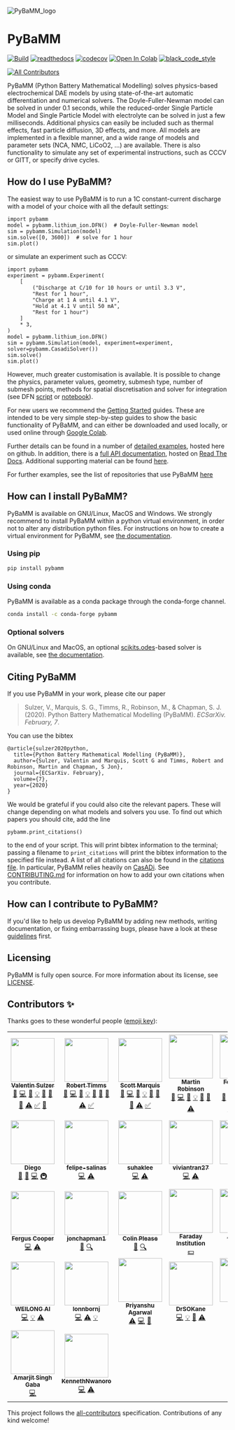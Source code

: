 ![PyBaMM_logo](https://user-images.githubusercontent.com/20817509/107091287-8ad46a80-67cf-11eb-86f5-7ebef7c72a1e.png)

# PyBaMM

[![Build](https://github.com/pybamm-team/PyBaMM/workflows/PyBaMM/badge.svg)](https://github.com/pybamm-team/PyBaMM/actions?query=workflow%3APyBaMM+branch%3Adevelop)
[![readthedocs](https://readthedocs.org/projects/pybamm/badge/?version=latest)](https://pybamm.readthedocs.io/en/latest/?badge=latest)
[![codecov](https://codecov.io/gh/pybamm-team/PyBaMM/branch/main/graph/badge.svg)](https://codecov.io/gh/pybamm-team/PyBaMM)
[![Open In Colab](https://colab.research.google.com/assets/colab-badge.svg)](https://colab.research.google.com/github/pybamm-team/PyBaMM/blob/develop/)
[![black_code_style](https://img.shields.io/badge/code%20style-black-000000.svg)](https://github.com/ambv/black)
<!-- ALL-CONTRIBUTORS-BADGE:START - Do not remove or modify this section -->
[![All Contributors](https://img.shields.io/badge/all_contributors-30-orange.svg?style=flat-square)](#contributors-)
<!-- ALL-CONTRIBUTORS-BADGE:END -->

PyBaMM (Python Battery Mathematical Modelling) solves physics-based electrochemical DAE models by using state-of-the-art automatic differentiation and numerical solvers. The Doyle-Fuller-Newman model can be solved in under 0.1 seconds, while the reduced-order Single Particle Model and Single Particle Model with electrolyte can be solved in just a few milliseconds. Additional physics can easily be included such as thermal effects, fast particle diffusion, 3D effects, and more. All models are implemented in a flexible manner, and a wide range of models and parameter sets (NCA, NMC, LiCoO2, ...) are available. There is also functionality to simulate any set of experimental instructions, such as CCCV or GITT, or specify drive cycles.

## How do I use PyBaMM?

The easiest way to use PyBaMM is to run a 1C constant-current discharge with a model of your choice with all the default settings:
```python3
import pybamm
model = pybamm.lithium_ion.DFN()  # Doyle-Fuller-Newman model
sim = pybamm.Simulation(model)
sim.solve([0, 3600])  # solve for 1 hour
sim.plot()
```
or simulate an experiment such as CCCV:
```python3
import pybamm
experiment = pybamm.Experiment(
    [
        ("Discharge at C/10 for 10 hours or until 3.3 V",
        "Rest for 1 hour",
        "Charge at 1 A until 4.1 V",
        "Hold at 4.1 V until 50 mA",
        "Rest for 1 hour")
    ]
    * 3,
)
model = pybamm.lithium_ion.DFN()
sim = pybamm.Simulation(model, experiment=experiment, solver=pybamm.CasadiSolver())
sim.solve()
sim.plot()
```
However, much greater customisation is available. It is possible to change the physics, parameter values, geometry, submesh type,  number of submesh points, methods for spatial discretisation and solver for integration (see DFN [script](https://github.com/pybamm-team/PyBaMM/blob/develop/examples/scripts/DFN.py) or [notebook](https://github.com/pybamm-team/PyBaMM/blob/develop/examples/notebooks/models/DFN.ipynb)).

For new users we recommend the [Getting Started](https://github.com/pybamm-team/PyBaMM/tree/develop/examples/notebooks/Getting%20Started) guides. These are intended to be very simple step-by-step guides to show the basic functionality of PyBaMM, and can either be downloaded and used locally, or used online through [Google Colab](https://colab.research.google.com/github/pybamm-team/PyBaMM/blob/develop).

Further details can be found in a number of [detailed examples](https://github.com/pybamm-team/PyBaMM/blob/develop/examples/notebooks/README.md), hosted here on
github. In addition, there is a [full API documentation](http://pybamm.readthedocs.io/),
hosted on [Read The Docs](https://readthedocs.org/).
Additional supporting material can be found
[here](https://github.com/pybamm-team/pybamm-supporting-material/).

For further examples, see the list of repositories that use PyBaMM [here](https://github.com/pybamm-team/pybamm-example-results)

## How can I install PyBaMM?
PyBaMM is available on GNU/Linux, MacOS and Windows.
We strongly recommend to install PyBaMM within a python virtual environment, in order not to alter any distribution python files.
For instructions on how to create a virtual environment for PyBaMM, see [the documentation](https://pybamm.readthedocs.io/en/latest/install/GNU-linux.html#user-install).

### Using pip
```bash
pip install pybamm
```

### Using conda
PyBaMM is available as a conda package through the conda-forge channel.
```bash
conda install -c conda-forge pybamm
```

### Optional solvers
On GNU/Linux and MacOS, an optional [scikits.odes](https://scikits-odes.readthedocs.io/en/latest/)-based solver is available, see [the documentation](https://pybamm.readthedocs.io/en/latest/install/GNU-linux.html#scikits-odes-label).

## Citing PyBaMM

If you use PyBaMM in your work, please cite our paper

> Sulzer, V., Marquis, S. G., Timms, R., Robinson, M., & Chapman, S. J. (2020). Python Battery Mathematical Modelling (PyBaMM). _ECSarXiv. February, 7_.

You can use the bibtex

```
@article{sulzer2020python,
  title={Python Battery Mathematical Modelling (PyBaMM)},
  author={Sulzer, Valentin and Marquis, Scott G and Timms, Robert and Robinson, Martin and Chapman, S Jon},
  journal={ECSarXiv. February},
  volume={7},
  year={2020}
}
```

We would be grateful if you could also cite the relevant papers. These will change depending on what models and solvers you use. To find out which papers you should cite, add the line

```python3
pybamm.print_citations()
```

to the end of your script. This will print bibtex information to the terminal; passing a filename to `print_citations` will print the bibtex information to the specified file instead. A list of all citations can also be found in the [citations file](https://github.com/pybamm-team/PyBaMM/blob/develop/pybamm/CITATIONS.txt). In particular, PyBaMM relies heavily on [CasADi](https://web.casadi.org/publications/).
See [CONTRIBUTING.md](https://github.com/pybamm-team/PyBaMM/blob/develop/CONTRIBUTING.md#citations) for information on how to add your own citations when you contribute.

## How can I contribute to PyBaMM?

If you'd like to help us develop PyBaMM by adding new methods, writing documentation, or fixing embarrassing bugs, please have a look at these [guidelines](https://github.com/pybamm-team/PyBaMM/blob/develop/CONTRIBUTING.md) first.

## Licensing

PyBaMM is fully open source. For more information about its license, see [LICENSE](https://github.com/pybamm-team/PyBaMM/blob/develop/LICENSE.txt).

## Contributors ✨

Thanks goes to these wonderful people ([emoji key](https://allcontributors.org/docs/en/emoji-key)):

<!-- ALL-CONTRIBUTORS-LIST:START - Do not remove or modify this section -->
<!-- prettier-ignore-start -->
<!-- markdownlint-disable -->
<table>
  <tr>
    <td align="center"><a href="https://sites.google.com/view/valentinsulzer"><img src="https://avatars3.githubusercontent.com/u/20817509?v=4?s=100" width="100px;" alt=""/><br /><sub><b>Valentin Sulzer</b></sub></a><br /><a href="https://github.com/pybamm-team/PyBaMM/issues?q=author%3Atinosulzer" title="Bug reports">🐛</a> <a href="https://github.com/pybamm-team/PyBaMM/commits?author=tinosulzer" title="Code">💻</a> <a href="https://github.com/pybamm-team/PyBaMM/commits?author=tinosulzer" title="Documentation">📖</a> <a href="#example-tinosulzer" title="Examples">💡</a> <a href="#ideas-tinosulzer" title="Ideas, Planning, & Feedback">🤔</a> <a href="#maintenance-tinosulzer" title="Maintenance">🚧</a> <a href="https://github.com/pybamm-team/PyBaMM/pulls?q=is%3Apr+reviewed-by%3Atinosulzer" title="Reviewed Pull Requests">👀</a> <a href="https://github.com/pybamm-team/PyBaMM/commits?author=tinosulzer" title="Tests">⚠️</a> <a href="#tutorial-tinosulzer" title="Tutorials">✅</a> <a href="#blog-tinosulzer" title="Blogposts">📝</a></td>
    <td align="center"><a href="http://www.robertwtimms.com"><img src="https://avatars1.githubusercontent.com/u/43040151?v=4?s=100" width="100px;" alt=""/><br /><sub><b>Robert Timms</b></sub></a><br /><a href="https://github.com/pybamm-team/PyBaMM/issues?q=author%3Artimms" title="Bug reports">🐛</a> <a href="https://github.com/pybamm-team/PyBaMM/commits?author=rtimms" title="Code">💻</a> <a href="https://github.com/pybamm-team/PyBaMM/commits?author=rtimms" title="Documentation">📖</a> <a href="#example-rtimms" title="Examples">💡</a> <a href="#ideas-rtimms" title="Ideas, Planning, & Feedback">🤔</a> <a href="#maintenance-rtimms" title="Maintenance">🚧</a> <a href="https://github.com/pybamm-team/PyBaMM/pulls?q=is%3Apr+reviewed-by%3Artimms" title="Reviewed Pull Requests">👀</a> <a href="https://github.com/pybamm-team/PyBaMM/commits?author=rtimms" title="Tests">⚠️</a> <a href="#tutorial-rtimms" title="Tutorials">✅</a></td>
    <td align="center"><a href="https://github.com/Scottmar93"><img src="https://avatars1.githubusercontent.com/u/22661308?v=4?s=100" width="100px;" alt=""/><br /><sub><b>Scott Marquis</b></sub></a><br /><a href="https://github.com/pybamm-team/PyBaMM/issues?q=author%3AScottmar93" title="Bug reports">🐛</a> <a href="https://github.com/pybamm-team/PyBaMM/commits?author=Scottmar93" title="Code">💻</a> <a href="https://github.com/pybamm-team/PyBaMM/commits?author=Scottmar93" title="Documentation">📖</a> <a href="#example-Scottmar93" title="Examples">💡</a> <a href="#ideas-Scottmar93" title="Ideas, Planning, & Feedback">🤔</a> <a href="#maintenance-Scottmar93" title="Maintenance">🚧</a> <a href="https://github.com/pybamm-team/PyBaMM/pulls?q=is%3Apr+reviewed-by%3AScottmar93" title="Reviewed Pull Requests">👀</a> <a href="https://github.com/pybamm-team/PyBaMM/commits?author=Scottmar93" title="Tests">⚠️</a> <a href="#tutorial-Scottmar93" title="Tutorials">✅</a></td>
    <td align="center"><a href="https://github.com/martinjrobins"><img src="https://avatars3.githubusercontent.com/u/1148404?v=4?s=100" width="100px;" alt=""/><br /><sub><b>Martin Robinson</b></sub></a><br /><a href="https://github.com/pybamm-team/PyBaMM/issues?q=author%3Amartinjrobins" title="Bug reports">🐛</a> <a href="https://github.com/pybamm-team/PyBaMM/commits?author=martinjrobins" title="Code">💻</a> <a href="https://github.com/pybamm-team/PyBaMM/commits?author=martinjrobins" title="Documentation">📖</a> <a href="#example-martinjrobins" title="Examples">💡</a> <a href="#ideas-martinjrobins" title="Ideas, Planning, & Feedback">🤔</a> <a href="https://github.com/pybamm-team/PyBaMM/pulls?q=is%3Apr+reviewed-by%3Amartinjrobins" title="Reviewed Pull Requests">👀</a> <a href="https://github.com/pybamm-team/PyBaMM/commits?author=martinjrobins" title="Tests">⚠️</a></td>
    <td align="center"><a href="https://www.brosaplanella.com"><img src="https://avatars3.githubusercontent.com/u/28443643?v=4?s=100" width="100px;" alt=""/><br /><sub><b>Ferran Brosa Planella</b></sub></a><br /><a href="https://github.com/pybamm-team/PyBaMM/pulls?q=is%3Apr+reviewed-by%3Aferranbrosa" title="Reviewed Pull Requests">👀</a> <a href="https://github.com/pybamm-team/PyBaMM/issues?q=author%3Aferranbrosa" title="Bug reports">🐛</a> <a href="https://github.com/pybamm-team/PyBaMM/commits?author=ferranbrosa" title="Code">💻</a> <a href="https://github.com/pybamm-team/PyBaMM/commits?author=ferranbrosa" title="Documentation">📖</a> <a href="#example-ferranbrosa" title="Examples">💡</a> <a href="#ideas-ferranbrosa" title="Ideas, Planning, & Feedback">🤔</a> <a href="#maintenance-ferranbrosa" title="Maintenance">🚧</a> <a href="https://github.com/pybamm-team/PyBaMM/commits?author=ferranbrosa" title="Tests">⚠️</a> <a href="#tutorial-ferranbrosa" title="Tutorials">✅</a> <a href="#blog-ferranbrosa" title="Blogposts">📝</a></td>
    <td align="center"><a href="https://github.com/TomTranter"><img src="https://avatars3.githubusercontent.com/u/7068741?v=4?s=100" width="100px;" alt=""/><br /><sub><b>Tom Tranter</b></sub></a><br /><a href="https://github.com/pybamm-team/PyBaMM/issues?q=author%3ATomTranter" title="Bug reports">🐛</a> <a href="https://github.com/pybamm-team/PyBaMM/commits?author=TomTranter" title="Code">💻</a> <a href="https://github.com/pybamm-team/PyBaMM/commits?author=TomTranter" title="Documentation">📖</a> <a href="#example-TomTranter" title="Examples">💡</a> <a href="#ideas-TomTranter" title="Ideas, Planning, & Feedback">🤔</a> <a href="https://github.com/pybamm-team/PyBaMM/pulls?q=is%3Apr+reviewed-by%3ATomTranter" title="Reviewed Pull Requests">👀</a> <a href="https://github.com/pybamm-team/PyBaMM/commits?author=TomTranter" title="Tests">⚠️</a></td>
    <td align="center"><a href="http://tlestang.github.io"><img src="https://avatars3.githubusercontent.com/u/13448239?v=4?s=100" width="100px;" alt=""/><br /><sub><b>Thibault Lestang</b></sub></a><br /><a href="https://github.com/pybamm-team/PyBaMM/issues?q=author%3Atlestang" title="Bug reports">🐛</a> <a href="https://github.com/pybamm-team/PyBaMM/commits?author=tlestang" title="Code">💻</a> <a href="https://github.com/pybamm-team/PyBaMM/commits?author=tlestang" title="Documentation">📖</a> <a href="#example-tlestang" title="Examples">💡</a> <a href="#ideas-tlestang" title="Ideas, Planning, & Feedback">🤔</a> <a href="https://github.com/pybamm-team/PyBaMM/pulls?q=is%3Apr+reviewed-by%3Atlestang" title="Reviewed Pull Requests">👀</a> <a href="https://github.com/pybamm-team/PyBaMM/commits?author=tlestang" title="Tests">⚠️</a> <a href="#infra-tlestang" title="Infrastructure (Hosting, Build-Tools, etc)">🚇</a></td>
  </tr>
  <tr>
    <td align="center"><a href="https://www.imperial.ac.uk/admin-services/ict/self-service/research-support/rcs/research-software-engineering/"><img src="https://avatars1.githubusercontent.com/u/6095790?v=4?s=100" width="100px;" alt=""/><br /><sub><b>Diego</b></sub></a><br /><a href="https://github.com/pybamm-team/PyBaMM/issues?q=author%3Adalonsoa" title="Bug reports">🐛</a> <a href="https://github.com/pybamm-team/PyBaMM/pulls?q=is%3Apr+reviewed-by%3Adalonsoa" title="Reviewed Pull Requests">👀</a> <a href="https://github.com/pybamm-team/PyBaMM/commits?author=dalonsoa" title="Code">💻</a> <a href="#infra-dalonsoa" title="Infrastructure (Hosting, Build-Tools, etc)">🚇</a></td>
    <td align="center"><a href="https://github.com/felipe-salinas"><img src="https://avatars2.githubusercontent.com/u/64426781?v=4?s=100" width="100px;" alt=""/><br /><sub><b>felipe-salinas</b></sub></a><br /><a href="https://github.com/pybamm-team/PyBaMM/commits?author=felipe-salinas" title="Code">💻</a> <a href="https://github.com/pybamm-team/PyBaMM/commits?author=felipe-salinas" title="Tests">⚠️</a></td>
    <td align="center"><a href="https://github.com/suhaklee"><img src="https://avatars3.githubusercontent.com/u/57151989?v=4?s=100" width="100px;" alt=""/><br /><sub><b>suhaklee</b></sub></a><br /><a href="https://github.com/pybamm-team/PyBaMM/commits?author=suhaklee" title="Code">💻</a> <a href="https://github.com/pybamm-team/PyBaMM/commits?author=suhaklee" title="Tests">⚠️</a></td>
    <td align="center"><a href="https://github.com/viviantran27"><img src="https://avatars0.githubusercontent.com/u/6379429?v=4?s=100" width="100px;" alt=""/><br /><sub><b>viviantran27</b></sub></a><br /><a href="https://github.com/pybamm-team/PyBaMM/commits?author=viviantran27" title="Code">💻</a> <a href="https://github.com/pybamm-team/PyBaMM/commits?author=viviantran27" title="Tests">⚠️</a></td>
    <td align="center"><a href="https://github.com/gyouhoc"><img src="https://avatars0.githubusercontent.com/u/60714526?v=4?s=100" width="100px;" alt=""/><br /><sub><b>gyouhoc</b></sub></a><br /><a href="https://github.com/pybamm-team/PyBaMM/issues?q=author%3Agyouhoc" title="Bug reports">🐛</a> <a href="https://github.com/pybamm-team/PyBaMM/commits?author=gyouhoc" title="Code">💻</a> <a href="https://github.com/pybamm-team/PyBaMM/commits?author=gyouhoc" title="Tests">⚠️</a></td>
    <td align="center"><a href="https://github.com/YannickNoelStephanKuhn"><img src="https://avatars0.githubusercontent.com/u/62429912?v=4?s=100" width="100px;" alt=""/><br /><sub><b>Yannick Kuhn</b></sub></a><br /><a href="https://github.com/pybamm-team/PyBaMM/commits?author=YannickNoelStephanKuhn" title="Code">💻</a> <a href="https://github.com/pybamm-team/PyBaMM/commits?author=YannickNoelStephanKuhn" title="Tests">⚠️</a></td>
    <td align="center"><a href="http://batterymodel.co.uk"><img src="https://avatars2.githubusercontent.com/u/39409226?v=4?s=100" width="100px;" alt=""/><br /><sub><b>Jacqueline Edge</b></sub></a><br /><a href="#ideas-jedgedrudd" title="Ideas, Planning, & Feedback">🤔</a> <a href="#eventOrganizing-jedgedrudd" title="Event Organizing">📋</a> <a href="#fundingFinding-jedgedrudd" title="Funding Finding">🔍</a></td>
  </tr>
  <tr>
    <td align="center"><a href="https://www.rse.ox.ac.uk/"><img src="https://avatars3.githubusercontent.com/u/3770306?v=4?s=100" width="100px;" alt=""/><br /><sub><b>Fergus Cooper</b></sub></a><br /><a href="https://github.com/pybamm-team/PyBaMM/commits?author=fcooper8472" title="Code">💻</a> <a href="https://github.com/pybamm-team/PyBaMM/commits?author=fcooper8472" title="Tests">⚠️</a></td>
    <td align="center"><a href="https://github.com/jonchapman1"><img src="https://avatars1.githubusercontent.com/u/28925818?v=4?s=100" width="100px;" alt=""/><br /><sub><b>jonchapman1</b></sub></a><br /><a href="#ideas-jonchapman1" title="Ideas, Planning, & Feedback">🤔</a> <a href="#fundingFinding-jonchapman1" title="Funding Finding">🔍</a></td>
    <td align="center"><a href="https://github.com/colinplease"><img src="https://avatars3.githubusercontent.com/u/44977104?v=4?s=100" width="100px;" alt=""/><br /><sub><b>Colin Please</b></sub></a><br /><a href="#ideas-colinplease" title="Ideas, Planning, & Feedback">🤔</a> <a href="#fundingFinding-colinplease" title="Funding Finding">🔍</a></td>
    <td align="center"><a href="https://faraday.ac.uk"><img src="https://avatars2.githubusercontent.com/u/42166506?v=4?s=100" width="100px;" alt=""/><br /><sub><b>Faraday Institution</b></sub></a><br /><a href="#financial-FaradayInstitution" title="Financial">💵</a></td>
    <td align="center"><a href="https://github.com/bessman"><img src="https://avatars3.githubusercontent.com/u/1999462?v=4?s=100" width="100px;" alt=""/><br /><sub><b>Alexander Bessman</b></sub></a><br /><a href="https://github.com/pybamm-team/PyBaMM/issues?q=author%3Abessman" title="Bug reports">🐛</a> <a href="#example-bessman" title="Examples">💡</a></td>
    <td align="center"><a href="https://github.com/dalbamont"><img src="https://avatars1.githubusercontent.com/u/19659095?v=4?s=100" width="100px;" alt=""/><br /><sub><b>dalbamont</b></sub></a><br /><a href="https://github.com/pybamm-team/PyBaMM/commits?author=dalbamont" title="Code">💻</a></td>
    <td align="center"><a href="https://github.com/anandmy"><img src="https://avatars1.githubusercontent.com/u/34894671?v=4?s=100" width="100px;" alt=""/><br /><sub><b>Anand Mohan Yadav</b></sub></a><br /><a href="https://github.com/pybamm-team/PyBaMM/commits?author=anandmy" title="Documentation">📖</a></td>
  </tr>
  <tr>
    <td align="center"><a href="https://github.com/weilongai"><img src="https://avatars1.githubusercontent.com/u/41424174?v=4?s=100" width="100px;" alt=""/><br /><sub><b>WEILONG AI</b></sub></a><br /><a href="https://github.com/pybamm-team/PyBaMM/commits?author=weilongai" title="Code">💻</a> <a href="#example-weilongai" title="Examples">💡</a> <a href="https://github.com/pybamm-team/PyBaMM/commits?author=weilongai" title="Tests">⚠️</a></td>
    <td align="center"><a href="https://github.com/lonnbornj"><img src="https://avatars2.githubusercontent.com/u/35983543?v=4?s=100" width="100px;" alt=""/><br /><sub><b>lonnbornj</b></sub></a><br /><a href="https://github.com/pybamm-team/PyBaMM/commits?author=lonnbornj" title="Code">💻</a> <a href="https://github.com/pybamm-team/PyBaMM/commits?author=lonnbornj" title="Tests">⚠️</a> <a href="#example-lonnbornj" title="Examples">💡</a></td>
    <td align="center"><a href="https://github.com/priyanshuone6"><img src="https://avatars.githubusercontent.com/u/64051212?v=4?s=100" width="100px;" alt=""/><br /><sub><b>Priyanshu Agarwal</b></sub></a><br /><a href="https://github.com/pybamm-team/PyBaMM/commits?author=priyanshuone6" title="Tests">⚠️</a> <a href="https://github.com/pybamm-team/PyBaMM/commits?author=priyanshuone6" title="Code">💻</a> <a href="https://github.com/pybamm-team/PyBaMM/issues?q=author%3Apriyanshuone6" title="Bug reports">🐛</a></td>
    <td align="center"><a href="https://github.com/DrSOKane"><img src="https://avatars.githubusercontent.com/u/42972513?v=4?s=100" width="100px;" alt=""/><br /><sub><b>DrSOKane</b></sub></a><br /><a href="https://github.com/pybamm-team/PyBaMM/commits?author=DrSOKane" title="Code">💻</a> <a href="#example-DrSOKane" title="Examples">💡</a> <a href="https://github.com/pybamm-team/PyBaMM/commits?author=DrSOKane" title="Documentation">📖</a> <a href="https://github.com/pybamm-team/PyBaMM/commits?author=DrSOKane" title="Tests">⚠️</a></td>
    <td align="center"><a href="https://github.com/Saransh-cpp"><img src="https://avatars.githubusercontent.com/u/74055102?v=4?s=100" width="100px;" alt=""/><br /><sub><b>Saransh Chopra</b></sub></a><br /><a href="https://github.com/pybamm-team/PyBaMM/commits?author=Saransh-cpp" title="Code">💻</a> <a href="https://github.com/pybamm-team/PyBaMM/commits?author=Saransh-cpp" title="Tests">⚠️</a> <a href="https://github.com/pybamm-team/PyBaMM/commits?author=Saransh-cpp" title="Documentation">📖</a></td>
    <td align="center"><a href="https://github.com/DavidMStraub"><img src="https://avatars.githubusercontent.com/u/10965193?v=4?s=100" width="100px;" alt=""/><br /><sub><b>David Straub</b></sub></a><br /><a href="https://github.com/pybamm-team/PyBaMM/issues?q=author%3ADavidMStraub" title="Bug reports">🐛</a> <a href="https://github.com/pybamm-team/PyBaMM/commits?author=DavidMStraub" title="Code">💻</a></td>
    <td align="center"><a href="https://github.com/maurosgroi"><img src="https://avatars.githubusercontent.com/u/37576773?v=4?s=100" width="100px;" alt=""/><br /><sub><b>maurosgroi</b></sub></a><br /><a href="#ideas-maurosgroi" title="Ideas, Planning, & Feedback">🤔</a></td>
  </tr>
  <tr>
    <td align="center"><a href="https://github.com/asinghgaba"><img src="https://avatars.githubusercontent.com/u/77078706?v=4?s=100" width="100px;" alt=""/><br /><sub><b>Amarjit Singh Gaba</b></sub></a><br /><a href="https://github.com/pybamm-team/PyBaMM/commits?author=asinghgaba" title="Code">💻</a></td>
    <td align="center"><a href="https://github.com/KennethNwanoro"><img src="https://avatars.githubusercontent.com/u/78538806?v=4?s=100" width="100px;" alt=""/><br /><sub><b>KennethNwanoro</b></sub></a><br /><a href="https://github.com/pybamm-team/PyBaMM/commits?author=KennethNwanoro" title="Code">💻</a> <a href="https://github.com/pybamm-team/PyBaMM/commits?author=KennethNwanoro" title="Tests">⚠️</a></td>
  </tr>
</table>

<!-- markdownlint-restore -->
<!-- prettier-ignore-end -->

<!-- ALL-CONTRIBUTORS-LIST:END -->

This project follows the [all-contributors](https://github.com/all-contributors/all-contributors) specification. Contributions of any kind welcome!
